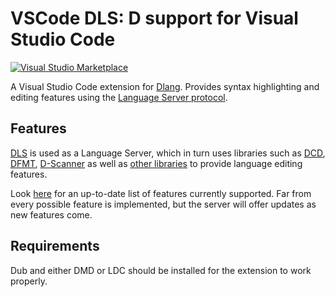 # VSCode DLS: D support for Visual Studio Code

[![Visual Studio Marketplace](https://img.shields.io/vscode-marketplace/v/LaurentTreguier.vscode-dls.svg?style=flat-square)](https://marketplace.visualstudio.com/items?itemName=LaurentTreguier.vscode-dls)

A Visual Studio Code extension for [Dlang](https://dlang.org).
Provides syntax highlighting and editing features using the [Language Server protocol](https://microsoft.github.io/language-server-protocol).

## Features

[DLS](https://github.com/LaurentTreguier/dls) is used as a Language Server, which in turn uses libraries such as [DCD](http://dcd.dub.pm), [DFMT](http://dfmt.dub.pm), [D-Scanner](http://dscanner.dub.pm) as well as [other libraries](https://github.com/LaurentTreguier/dls/blob/master/README.md) to provide language editing features.

Look [here](https://github.com/LaurentTreguier/dls) for an up-to-date list of features currently supported.
Far from every possible feature is implemented, but the server will offer updates as new features come.

## Requirements

Dub and either DMD or LDC should be installed for the extension to work properly.
